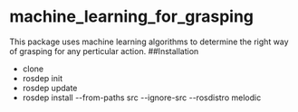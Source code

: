 # machine_learning_for_grasping
This package uses machine learning algorithms to determine the right way of grasping for any perticular action.
##Installation
- clone
- rosdep init
- rosdep update  
- rosdep install --from-paths src --ignore-src --rosdistro melodic

